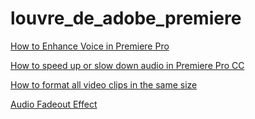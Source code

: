 # louvre_de_adobe_premiere

[How to Enhance Voice in Premiere Pro](https://www.youtube.com/watch?v=rwpXYi9ndak)

[How to speed up or slow down audio in Premiere Pro CC](https://www.youtube.com/watch?v=KIhQT7mIKcw)

[How to format all video clips in the same size](https://www.google.com/search?q=how+to+format+all+video+clips+in+the+same+size%2C+adobe+premiere&oq=how+to+format+all+video+clips+in+the+same+size%2C+adobe+premiere&aqs=chrome..69i57j33i21.9072j0j7&sourceid=chrome&ie=UTF-8#kpvalbx=_2ib8YbSBLsab-AallKWgDg25)

[Audio Fadeout Effect](https://adobemasters.net/how-to-fade-out-audio-premiere-pro-cc/)
